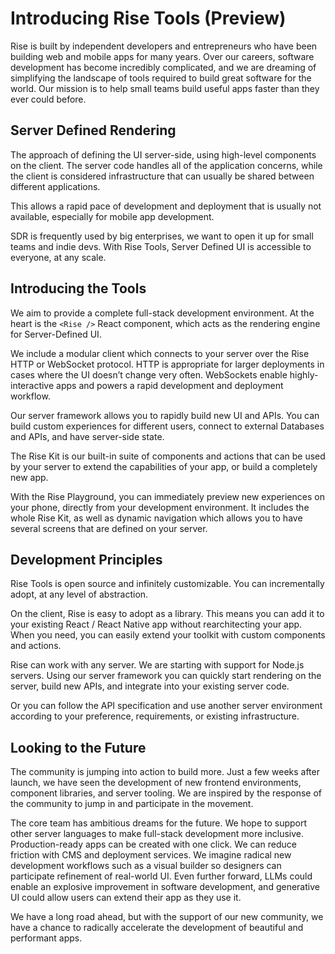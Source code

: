 # Introducing Rise Tools (Preview)

Rise is built by independent developers and entrepreneurs who have been building web and mobile apps for many years. Over our careers, software development has become incredibly complicated, and we are dreaming of simplifying the landscape of tools required to build great software for the world. Our mission is to help small teams build useful apps faster than they ever could before.

## Server Defined Rendering

The approach of defining the UI server-side, using high-level components on the client. The server code handles all of the application concerns, while the client is considered infrastructure that can usually be shared between different applications.

This allows a rapid pace of development and deployment that is usually not available, especially for mobile app development.

SDR is frequently used by big enterprises, we want to open it up for small teams and indie devs. With Rise Tools, Server Defined UI is accessible to everyone, at any scale.

## Introducing the Tools

We aim to provide a complete full-stack development environment. At the heart is the `<Rise />` React component, which acts as the rendering engine for Server-Defined UI.

We include a modular client which connects to your server over the Rise HTTP or WebSocket protocol. HTTP is appropriate for larger deployments in cases where the UI doesn’t change very often. WebSockets enable highly-interactive apps and powers a rapid development and deployment workflow.

Our server framework allows you to rapidly build new UI and APIs. You can build custom experiences for different users, connect to external Databases and APIs, and have server-side state.

The Rise Kit is our built-in suite of components and actions that can be used by your server to extend the capabilities of your app, or build a completely new app.

With the Rise Playground, you can immediately preview new experiences on your phone, directly from your development environment. It includes the whole Rise Kit, as well as dynamic navigation which allows you to have several screens that are defined on your server.

## Development Principles

Rise Tools is open source and infinitely customizable. You can incrementally adopt, at any level of abstraction.

On the client, Rise is easy to adopt as a library. This means you can add it to your existing React / React Native app without rearchitecting your app. When you need, you can easily extend your toolkit with custom components and actions.

Rise can work with any server. We are starting with support for Node.js servers. Using our server framework you can quickly start rendering on the server, build new APIs, and integrate into your existing server code.

Or you can follow the API specification and use another server environment according to your preference, requirements, or existing infrastructure.

## Looking to the Future

The community is jumping into action to build more. Just a few weeks after launch, we have seen the development of new frontend environments, component libraries, and server tooling. We are inspired by the response of the community to jump in and participate in the movement.

The core team has ambitious dreams for the future. We hope to support other server languages to make full-stack development more inclusive. Production-ready apps can be created with one click. We can reduce friction with CMS and deployment services. We imagine radical new development workflows such as a visual builder so designers can participate refinement of real-world UI. Even further forward, LLMs could enable an explosive improvement in software development, and generative UI could allow users can extend their app as they use it.

We have a long road ahead, but with the support of our new community, we have a chance to radically accelerate the development of beautiful and performant apps.